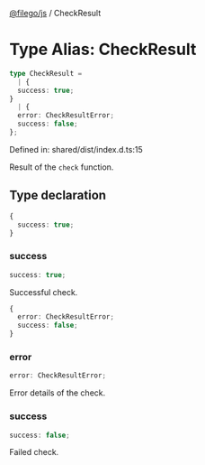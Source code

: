 [@filego/js](../README.md) / CheckResult

# Type Alias: CheckResult

```ts
type CheckResult = 
  | {
  success: true;
}
  | {
  error: CheckResultError;
  success: false;
};
```

Defined in: shared/dist/index.d.ts:15

Result of the `check` function.

## Type declaration

```ts
{
  success: true;
}
```

### success

```ts
success: true;
```

Successful check.

```ts
{
  error: CheckResultError;
  success: false;
}
```

### error

```ts
error: CheckResultError;
```

Error details of the check.

### success

```ts
success: false;
```

Failed check.
